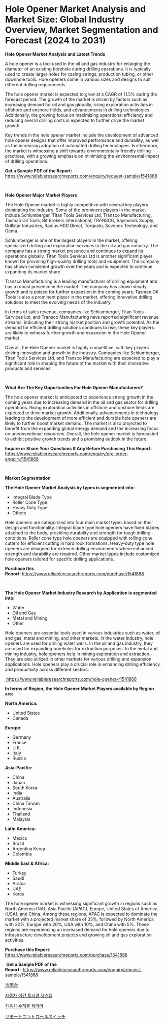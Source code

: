 <p><h1>Hole Opener Market Analysis and Market Size: Global Industry Overview, Market Segmentation and Forecast (2024 to 2031)</h1></p><p><strong>Hole Opener Market Analysis and Latest Trends</strong></p>
<p><p>A hole opener is a tool used in the oil and gas industry for enlarging the diameter of an existing borehole during drilling operations. It is typically used to create larger holes for casing strings, production tubing, or other downhole tools. Hole openers come in various sizes and designs to suit different drilling requirements.</p><p>The hole opener market is expected to grow at a CAGR of 11.5% during the forecast period. The growth of the market is driven by factors such as increasing demand for oil and gas globally, rising exploration activities in offshore and onshore fields, and advancements in drilling technologies. Additionally, the growing focus on maximizing operational efficiency and reducing overall drilling costs is expected to further drive the market growth.</p><p>Key trends in the hole opener market include the development of advanced hole opener designs that offer improved performance and durability, as well as the increasing adoption of automated drilling technologies. Furthermore, the market is witnessing a shift towards environmentally friendly drilling practices, with a growing emphasis on minimizing the environmental impact of drilling operations.</p></p>
<p><strong>Get a Sample PDF of the Report:&nbsp;</strong> <a href="https://www.reliableresearchreports.com/enquiry/request-sample/1541868">https://www.reliableresearchreports.com/enquiry/request-sample/1541868</a></p>
<p>&nbsp;</p>
<p><strong>Hole Opener Major Market Players</strong></p>
<p><p>The Hole Opener market is highly competitive with several key players dominating the industry. Some of the prominent players in the market include Schlumberger, Titan Tools Services Ltd, Transco Manufacturing, Tasman Oil Tools, Bit Brokers International, TRANSCO, Raymonds Supply, Drillstar Industries, Radius HDD Direct, Torquato, Sovonex Technology, and Ocma.</p><p>Schlumberger is one of the largest players in the market, offering specialized drilling and exploration services to the oil and gas industry. The company has a strong market presence and continues to expand its operations globally. Titan Tools Services Ltd is another significant player known for providing high-quality drilling tools and equipment. The company has shown consistent growth over the years and is expected to continue expanding its market share.</p><p>Transco Manufacturing is a leading manufacturer of drilling equipment and has a robust presence in the market. The company has shown steady growth and is poised for further expansion in the coming years. Tasman Oil Tools is also a prominent player in the market, offering innovative drilling solutions to meet the evolving needs of the industry.</p><p>In terms of sales revenue, companies like Schlumberger, Titan Tools Services Ltd, and Transco Manufacturing have reported significant revenue streams, indicating their strong market position and growth potential. As the demand for efficient drilling solutions continues to rise, these key players are likely to witness further growth and expansion in the Hole Opener market.</p><p>Overall, the Hole Opener market is highly competitive, with key players driving innovation and growth in the industry. Companies like Schlumberger, Titan Tools Services Ltd, and Transco Manufacturing are expected to play a significant role in shaping the future of the market with their innovative products and services.</p></p>
<p>&nbsp;</p>
<p><strong>What Are The Key Opportunities For Hole Opener Manufacturers?</strong></p>
<p><p>The hole opener market is anticipated to experience strong growth in the coming years due to increasing demand in the oil and gas sector for drilling operations. Rising exploration activities in offshore and onshore fields are expected to drive market growth. Additionally, advancements in technology leading to the development of more efficient and durable hole openers are likely to further boost market demand. The market is also projected to benefit from the expanding global energy demand and the increasing focus on unconventional resources. Overall, the hole opener market is forecasted to exhibit positive growth trends and a promising outlook in the future.</p></p>
<p><strong>Inquire or Share Your Questions If Any Before Purchasing This Report:</strong> <a href="https://www.reliableresearchreports.com/enquiry/pre-order-enquiry/1541868">https://www.reliableresearchreports.com/enquiry/pre-order-enquiry/1541868</a></p>
<p>&nbsp;</p>
<p><strong>Market Segmentation</strong></p>
<p><strong>The Hole Opener Market Analysis by types is segmented into:</strong></p>
<p><ul><li>Integral Blade Type</li><li>Roller Cone Type</li><li>Heavy Duty Type</li><li>Others</li></ul></p>
<p><p>Hole openers are categorized into four main market types based on their design and functionality. Integral blade type hole openers have fixed blades attached to the body, providing durability and strength for tough drilling conditions. Roller cone type hole openers are equipped with rolling cone cutters for efficient cutting in hard rock formations. Heavy-duty type hole openers are designed for extreme drilling environments where enhanced strength and durability are required. Other market types include customized hole openers tailored for specific drilling applications.</p></p>
<p><strong>Purchase this Report:&nbsp;</strong><a href="https://www.reliableresearchreports.com/purchase/1541868">https://www.reliableresearchreports.com/purchase/1541868</a></p>
<p>&nbsp;</p>
<p><strong>The Hole Opener Market Industry Research by Application is segmented into:</strong></p>
<p><ul><li>Water</li><li>Oil and Gas</li><li>Metal and Mining</li><li>Other</li></ul></p>
<p><p>Hole openers are essential tools used in various industries such as water, oil and gas, metal and mining, and other markets. In the water industry, hole openers are used for drilling water wells. In the oil and gas industry, they are used for expanding boreholes for extraction purposes. In the metal and mining industry, hole openers help in mining exploration and extraction. They are also utilized in other markets for various drilling and expansion applications. Hole openers play a crucial role in enhancing drilling efficiency and productivity across different sectors.</p></p>
<p><a href="https://www.reliableresearchreports.com/hole-opener-r1541868">&nbsp;https://www.reliableresearchreports.com/hole-opener-r1541868</a></p>
<p><strong>In terms of Region, the Hole Opener Market Players available by Region are:</strong></p>
<p>
    <p> <strong> North America: </strong>
        <ul>
            <li>United States</li>
            <li>Canada</li>
        </ul>
        </p> 
    <p> <strong> Europe: </strong>
        <ul>
            <li>Germany</li>
            <li>France</li>
            <li>U.K.</li>
            <li>Italy</li>
            <li>Russia</li>
        </ul>
        </p> 
    <p> <strong> Asia-Pacific: </strong>
        <ul>
            <li>China</li>
            <li>Japan</li>
            <li>South Korea</li>
            <li>India</li>
            <li>Australia</li>
            <li>China Taiwan</li>
            <li>Indonesia</li>
            <li>Thailand</li>
            <li>Malaysia</li>
        </ul>
        </p> 
    <p> <strong> Latin America: </strong>
        <ul>
            <li>Mexico</li>
            <li>Brazil</li>
            <li>Argentina Korea</li>
            <li>Colombia</li>
        </ul>
        </p> 
    <p> <strong> Middle East & Africa: </strong>
        <ul>
            <li>Turkey</li>
            <li>Saudi</li>
            <li>Arabia</li>
            <li>UAE</li>
            <li>Korea</li>
        </ul>
    </p>
    </p>
<p><p>The hole opener market is witnessing significant growth in regions such as North America (NA), Asia Pacific (APAC), Europe, United States of America (USA), and China. Among these regions, APAC is expected to dominate the market with a projected market share of 35%, followed by North America with 30%, Europe with 20%, USA with 10%, and China with 5%. These regions are experiencing an increased demand for hole openers due to infrastructure development projects and growing oil and gas exploration activities.</p></p>
<p><strong>Purchase this Report: </strong><a href="https://www.reliableresearchreports.com/purchase/1541868">https://www.reliableresearchreports.com/purchase/1541868</a></p>
<p>&nbsp;<strong>Get a Sample PDF of the Report:&nbsp;&nbsp;</strong><a href="https://www.reliableresearchreports.com/enquiry/request-sample/1541868">https://www.reliableresearchreports.com/enquiry/request-sample/1541868</a></p>
<p><strong></strong></p>
<p><p><a href="https://medium.com/@hugofirst21/%E6%B4%97%E9%9D%A2%E5%99%A8%E5%B8%82%E5%A0%B4%E3%82%B7%E3%82%A7%E3%82%A2%E3%81%AE%E6%8E%A8%E7%A7%BB%E3%81%A8%E5%B8%82%E5%A0%B4%E6%88%90%E9%95%B7%E3%83%88%E3%83%AC%E3%83%B3%E3%83%892024%E5%B9%B4%E3%81%8B%E3%82%892031%E5%B9%B4%E3%81%BE%E3%81%A7-791bfdc675bb">洗面台</a></p><p><a href="https://medium.com/@juddmetz/%EC%9E%90%EB%8F%99%EC%B0%A8-%EC%95%BC%EA%B0%84-%EC%8B%9C%EC%95%BC-%EC%8B%9C%EC%8A%A4%ED%85%9C-%EC%8B%9C%EC%9E%A5-%EC%84%B1%EA%B3%B5%EC%A0%81%EC%9D%B8-%EB%B9%84%EC%A6%88%EB%8B%88%EC%8A%A4-%EC%A0%84%EB%9E%B5%EC%9D%98-%ED%95%B5%EC%8B%AC-%EC%9A%94%EC%86%8C-2031%EB%85%84%EA%B9%8C%EC%A7%80-%EC%98%88%EC%B8%A1-a87ba00f692b">자동차 야간 투시경 시스템</a></p><p><a href="https://medium.com/@rickymetzdvm/2024%EB%85%84%EB%B6%80%ED%84%B0-2031%EB%85%84%EA%B9%8C%EC%A7%80-%EC%9E%90%EB%8F%99%EC%B0%A8-%EC%88%98%ED%99%94%EB%AC%BC-%EC%BA%90%EB%A6%AC%EC%96%B4-%EC%8B%9C%EC%9E%A5-%EC%A0%90%EC%9C%A0%EC%9C%A8-%EB%B3%80%ED%99%94-%EB%B0%8F-%EC%8B%9C%EC%9E%A5-%EC%84%B1%EC%9E%A5-%ED%8A%B8%EB%A0%8C%EB%93%9C-f02beda8403a">자동차 수하물 캐리어</a></p><p><a href="https://medium.com/@fabianhoncescu2022/%E3%83%AA%E3%83%A2%E3%83%BC%E3%83%88%E3%82%B3%E3%83%B3%E3%83%88%E3%83%AD%E3%83%BC%E3%83%AB%E3%82%B9%E3%82%A4%E3%83%83%E3%83%81%E5%B8%82%E5%A0%B4%E5%B1%95%E6%9C%9B-%E6%A5%AD%E7%95%8C%E6%A6%82%E8%A6%81%E3%81%A8%E4%BA%88%E6%B8%AC-2024%E5%B9%B4%E3%81%8B%E3%82%892031%E5%B9%B4-8240e84ee923">リモートコントロールスイッチ</a></p></p>